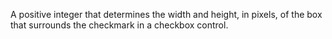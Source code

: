 A positive integer that determines the width and height, in pixels, of the box that surrounds the checkmark in a checkbox control.

